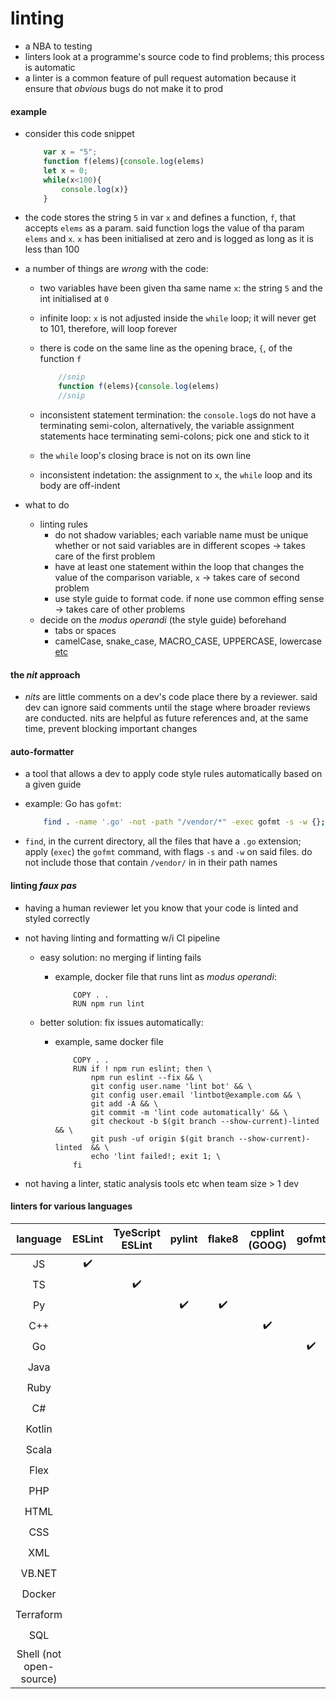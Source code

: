 # linting

* a NBA to testing
* linters look at a programme's source code to find problems; this process is automatic
* a linter is a common feature of pull request automation because it ensure that *obvious* bugs do not make it to prod

#### example
* consider this code snippet

    ```javascript
        var x = "5";
        function f(elems){console.log(elems)
        let x = 0;
        while(x<100){
            console.log(x)}
        }
    ```

* the code stores the string `5` in var `x` and defines a function, `f`, that accepts `elems` as a param. said function logs the value of tha param `elems` and `x`. `x` has been initialised at zero and is logged as long as it is less than 100
* a number of things are *wrong* with the code:
    * two variables have been given tha same name `x`: the string `5` and the int initialised at `0`
    * infinite loop: `x` is not adjusted inside the `while` loop; it will never get to 101, therefore, will loop forever
    * there is code on the same line as the opening brace, `{`, of the function `f`

        ```javascript
            //snip
            function f(elems){console.log(elems)
            //snip
        ```
    
    * inconsistent statement termination: the `console.log`s do not have a terminating semi-colon, alternatively, the variable assignment statements hace terminating semi-colons; pick one and stick to it
    * the `while` loop's closing brace is not on its own line
    * inconsistent indetation: the assignment to `x`, the `while` loop and its body are off-indent
* what to do
    * linting rules
        * do not shadow variables; each variable name must be unique whether or not said variables are in different scopes -> takes care of the first problem
        * have at least one statement within the loop that changes the value of the comparison variable, `x` -> takes care of second problem
        * use style guide to format code. if none use common effing sense -> takes care of other problems
    * decide on the *modus operandi* (the style guide) beforehand
        * tabs or spaces
        * camelCase, snake_case, MACRO_CASE, UPPERCASE, lowercase [etc][def]

#### the *nit* approach
* *nits* are little comments on a dev's code place there by a reviewer. said dev can ignore said comments until the stage where broader reviews are conducted. nits are helpful as future references and, at the same time, prevent blocking important changes

#### auto-formatter
* a tool that allows a dev to apply code style rules automatically based on a given guide
* example: Go has `gofmt`:

    ```bash
        find . -name '.go' -not -path "/vendor/*" -exec gofmt -s -w {};
    ```

* `find`, in the current directory, all the files that have a `.go` extension; apply (`exec`) the `gofmt` command, with flags `-s` and `-w` on said files. do not include those that contain `/vendor/` in in their path names

#### linting *faux pas*
* having a human reviewer let you know that your code is linted and styled correctly
* not having linting and formatting w/i CI pipeline
    * easy solution: no merging if linting fails
        * example, docker file that runs lint as *modus operandi*:

            ```docker
                COPY . .
                RUN npm run lint
            ```

    * better solution: fix issues automatically:
        * example, same docker file

            ```docker
                COPY . .
                RUN if ! npm run eslint; then \
                    npm run eslint --fix && \
                    git config user.name 'lint bot' && \
                    git config user.email 'lintbot@example.com && \
                    git add -A && \
                    git commit -m 'lint code automatically' && \
                    git checkout -b $(git branch --show-current)-linted && \
                    git push -uf origin $(git branch --show-current)-linted  && \
                    echo 'lint failed!; exit 1; \
                fi
            ```
   
* not having a linter, static analysis tools etc when team size > 1 dev

#### linters for various languages

|language|ESLint|TyeScript ESLint|pylint|flake8|cpplint (GOOG)|gofmt|CheckStyle|FindBugs|RuboCop|Pronto|SonarQube|DeepSource|
|:---:|:---:|:---:|:---:|:---:|:---:|:---:|:---:|:---:|:---:|:---:|:---:|:---:|
|JS|:heavy_check_mark:||||||||||:heavy_check_mark:|:heavy_check_mark:|
|TS||:heavy_check_mark:||||||||||:heavy_check_mark:||
|Py|||:heavy_check_mark:|:heavy_check_mark:|||||||:heavy_check_mark:|:heavy_check_mark:|
|C++|||||:heavy_check_mark:||||||||
|Go||||||:heavy_check_mark:|||||:heavy_check_mark:|:heavy_check_mark:|
|Java|||||||:heavy_check_mark:|:heavy_check_mark:|||:heavy_check_mark:|:heavy_check_mark:|
|Ruby|||||||||:heavy_check_mark:|:heavy_check_mark:|:heavy_check_mark:|:heavy_check_mark:|
|C#|||||||||||:heavy_check_mark:||
|Kotlin|||||||||||:heavy_check_mark:||
|Scala|||||||||||:heavy_check_mark:||
|Flex|||||||||||:heavy_check_mark:||
|PHP|||||||||||:heavy_check_mark:||
|HTML|||||||||||:heavy_check_mark:||
|CSS|||||||||||:heavy_check_mark:||
|XML|||||||||||:heavy_check_mark:||
|VB.NET|||||||||||:heavy_check_mark:||
|Docker||||||||||||:heavy_check_mark:|
|Terraform||||||||||||:heavy_check_mark:|
|SQL||||||||||||:heavy_check_mark:|
|Shell (not open-source)||||||||||||:heavy_check_mark:|

[def]: https://en.wikipedia.org/wiki/Naming_convention_(programming)